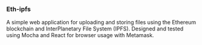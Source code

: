 ### Eth-ipfs

A simple web application for uploading and storing files using the Ethereum blockchain and InterPlanetary File System (IPFS). Designed and tested using Mocha and React for browser usage with Metamask.

